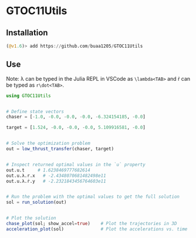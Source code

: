 # GTOC11Utils
## Installation
```julia
(@v1.6)> add https://github.com/buaa1205/GTOC11Utils
```

## Use
Note: λ can be typed in the Julia REPL in VSCode as `\lambda<TAB>` and ṙ can be typed as `r\dot<TAB>`.
```julia
using GTOC11Utils


# Define state vectors
chaser = [-1.0, -0.0, -0.0, -0.0, -6.324154185, -0.0]

target = [1.524, -0.0, -0.0, -0.0, 5.109916581, -0.0]


# Solve the optimization problem 
out = low_thrust_transfer(chaser, target)


# Inspect returned optimal values in the `u` property
out.u.t     # 1.6238469777682614
out.u.λ.r.x   # -2.4348070681482498e11
out.u.λ.ṙ.y   # -2.2321843456764603e11


# Run the problem with the optimal values to get the full solution
sol = run_solution(out)


# Plot the solution
chase_plot(sol; show_accel=true)    # Plot the trajectories in 3D
acceleration_plot(sol)              # Plot the accelerations vs. time




```
